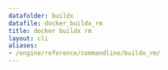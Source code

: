 ```yaml
---
datafolder: buildx
datafile: docker_buildx_rm
title: docker buildx rm
layout: cli
aliases:
- /engine/reference/commandline/buildx_rm/
---
```


<!--
此页面是根据 Docker 源代码自动生成的。如果您想建议更改此处显示的文本，请在 GitHub 上的源代码仓库中打开一个工单或拉取请求：

https://github.com/docker/buildx
-->

